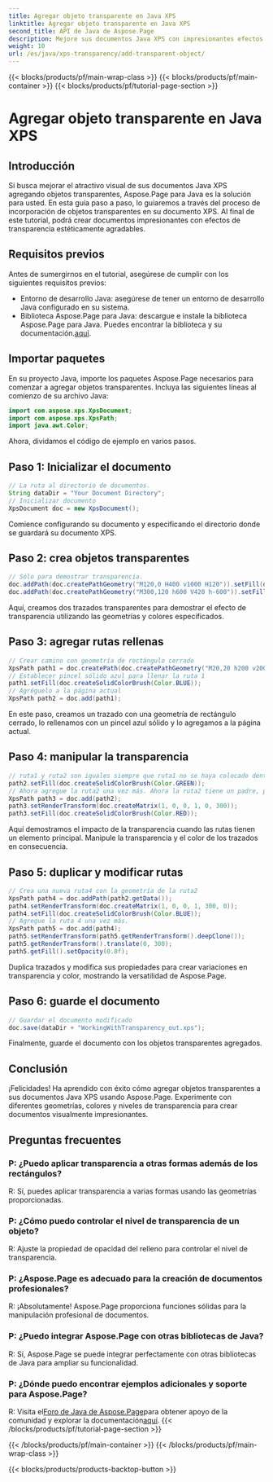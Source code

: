 ```yaml
---
title: Agregar objeto transparente en Java XPS
linktitle: Agregar objeto transparente en Java XPS
second_title: API de Java de Aspose.Page
description: Mejore sus documentos Java XPS con impresionantes efectos de transparencia utilizando Aspose.Page. Siga nuestra guía paso a paso para agregar objetos transparentes.
weight: 10
url: /es/java/xps-transparency/add-transparent-object/
---
```


{{< blocks/products/pf/main-wrap-class >}}
{{< blocks/products/pf/main-container >}}
{{< blocks/products/pf/tutorial-page-section >}}

# Agregar objeto transparente en Java XPS

## Introducción
Si busca mejorar el atractivo visual de sus documentos Java XPS agregando objetos transparentes, Aspose.Page para Java es la solución para usted. En esta guía paso a paso, lo guiaremos a través del proceso de incorporación de objetos transparentes en su documento XPS. Al final de este tutorial, podrá crear documentos impresionantes con efectos de transparencia estéticamente agradables.
## Requisitos previos
Antes de sumergirnos en el tutorial, asegúrese de cumplir con los siguientes requisitos previos:
- Entorno de desarrollo Java: asegúrese de tener un entorno de desarrollo Java configurado en su sistema.
-  Biblioteca Aspose.Page para Java: descargue e instale la biblioteca Aspose.Page para Java. Puedes encontrar la biblioteca y su documentación.[aquí](https://releases.aspose.com/page/java/).
## Importar paquetes
En su proyecto Java, importe los paquetes Aspose.Page necesarios para comenzar a agregar objetos transparentes. Incluya las siguientes líneas al comienzo de su archivo Java:
```java
import com.aspose.xps.XpsDocument;
import com.aspose.xps.XpsPath;
import java.awt.Color;
```
Ahora, dividamos el código de ejemplo en varios pasos.
## Paso 1: Inicializar el documento
```java
// La ruta al directorio de documentos.
String dataDir = "Your Document Directory";
// Inicializar documento
XpsDocument doc = new XpsDocument();
```
Comience configurando su documento y especificando el directorio donde se guardará su documento XPS.
## Paso 2: crea objetos transparentes
```java
// Sólo para demostrar transparencia.
doc.addPath(doc.createPathGeometry("M120,0 H400 v1000 H120")).setFill(doc.createSolidColorBrush(Color.GRAY));
doc.addPath(doc.createPathGeometry("M300,120 h600 V420 h-600")).setFill(doc.createSolidColorBrush(Color.GRAY));
```
Aquí, creamos dos trazados transparentes para demostrar el efecto de transparencia utilizando las geometrías y colores especificados.
## Paso 3: agregar rutas rellenas
```java
// Crear camino con geometría de rectángulo cerrado
XpsPath path1 = doc.createPath(doc.createPathGeometry("M20,20 h200 v200 h-200 z"));
// Establecer pincel sólido azul para llenar la ruta 1
path1.setFill(doc.createSolidColorBrush(Color.BLUE));
// Agréguelo a la página actual
XpsPath path2 = doc.add(path1);
```
En este paso, creamos un trazado con una geometría de rectángulo cerrado, lo rellenamos con un pincel azul sólido y lo agregamos a la página actual.
## Paso 4: manipular la transparencia
```java
// ruta1 y ruta2 son iguales siempre que ruta1 no se haya colocado dentro de ningún otro elemento
path2.setFill(doc.createSolidColorBrush(Color.GREEN));
// Ahora agregue la ruta2 una vez más. Ahora la ruta2 tiene un padre, por lo que la ruta3 no será la misma que la ruta2.
XpsPath path3 = doc.add(path2);
path3.setRenderTransform(doc.createMatrix(1, 0, 0, 1, 0, 300));
path3.setFill(doc.createSolidColorBrush(Color.RED));
```
Aquí demostramos el impacto de la transparencia cuando las rutas tienen un elemento principal. Manipule la transparencia y el color de los trazados en consecuencia.
## Paso 5: duplicar y modificar rutas
```java
// Crea una nueva ruta4 con la geometría de la ruta2
XpsPath path4 = doc.addPath(path2.getData());
path4.setRenderTransform(doc.createMatrix(1, 0, 0, 1, 300, 0));
path4.setFill(doc.createSolidColorBrush(Color.BLUE));
// Agregue la ruta 4 una vez más.
XpsPath path5 = doc.add(path4);
path5.setRenderTransform(path5.getRenderTransform().deepClone());
path5.getRenderTransform().translate(0, 300);
path5.getFill().setOpacity(0.8f);
```
Duplica trazados y modifica sus propiedades para crear variaciones en transparencia y color, mostrando la versatilidad de Aspose.Page.
## Paso 6: guarde el documento
```java
// Guardar el documento modificado
doc.save(dataDir + "WorkingWithTransparency_out.xps");
```
Finalmente, guarde el documento con los objetos transparentes agregados.
## Conclusión
¡Felicidades! Ha aprendido con éxito cómo agregar objetos transparentes a sus documentos Java XPS usando Aspose.Page. Experimente con diferentes geometrías, colores y niveles de transparencia para crear documentos visualmente impresionantes.
## Preguntas frecuentes
### P: ¿Puedo aplicar transparencia a otras formas además de los rectángulos?
R: Sí, puedes aplicar transparencia a varias formas usando las geometrías proporcionadas.
### P: ¿Cómo puedo controlar el nivel de transparencia de un objeto?
R: Ajuste la propiedad de opacidad del relleno para controlar el nivel de transparencia.
### P: ¿Aspose.Page es adecuado para la creación de documentos profesionales?
R: ¡Absolutamente! Aspose.Page proporciona funciones sólidas para la manipulación profesional de documentos.
### P: ¿Puedo integrar Aspose.Page con otras bibliotecas de Java?
R: Sí, Aspose.Page se puede integrar perfectamente con otras bibliotecas de Java para ampliar su funcionalidad.
### P: ¿Dónde puedo encontrar ejemplos adicionales y soporte para Aspose.Page?
 R: Visita el[Foro de Java de Aspose.Page](https://forum.aspose.com/c/page/39)para obtener apoyo de la comunidad y explorar la documentación[aquí](https://reference.aspose.com/page/java/).
{{< /blocks/products/pf/tutorial-page-section >}}

{{< /blocks/products/pf/main-container >}}
{{< /blocks/products/pf/main-wrap-class >}}

{{< blocks/products/products-backtop-button >}}
